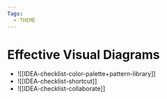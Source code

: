 ```yaml
---
Tags:
  - THEME
---
```


# Effective Visual Diagrams


- ![[IDEA-checklist-color-palette+pattern-library]]
- ![[IDEA-checklist-shortcut]]
- ![[IDEA-checklist-collaborate]]




